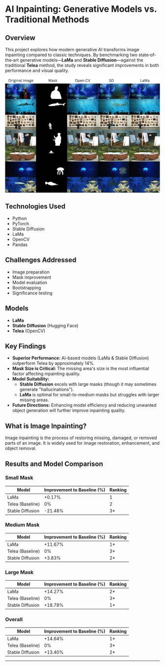 # AI Inpainting: Generative Models vs. Traditional Methods

## Overview

This project explores how modern generative AI transforms image inpainting compared to classic techniques. By benchmarking two state‐of‐the‐art generative models—**LaMa** and **Stable Diffusion**—against the traditional **Telea** method, the study reveals significant improvements in both performance and visual quality.

![Inpainting Results](Vis/Collage/viswithtitle1.png)

## Technologies Used

- Python  
- PyTorch  
- Stable Diffusion  
- LaMa  
- OpenCV  
- Pandas  

## Challenges Addressed

- Image preparation  
- Mask improvement  
- Model evaluation  
- Bootstrapping  
- Significance testing  

## Models

- **LaMa**  
- **Stable Diffusion** (Hugging Face)  
- **Telea** (OpenCV)  

## Key Findings

- **Superior Performance:** AI-based models (LaMa & Stable Diffusion) outperform Telea by approximately 14%.  
- **Mask Size is Critical:** The missing area's size is the most influential factor affecting inpainting quality.  
- **Model Suitability:**  
  - **Stable Diffusion** excels with large masks (though it may sometimes generate "hallucinations").  
  - **LaMa** is optimal for small-to-medium masks but struggles with larger missing areas.  
- **Future Directions:** Enhancing model efficiency and reducing unwanted object generation will further improve inpainting quality.

## What is Image Inpainting?

Image inpainting is the process of restoring missing, damaged, or removed parts of an image. It is widely used for image restoration, enhancement, and object removal.

## Results and Model Comparison

### Small Mask

| Model             | Improvement to Baseline (%) | Ranking |
|-------------------|-----------------------------|---------|
| LaMa              | +0.17%                      | 1       |
| Telea (Baseline)  | 0%                          | 2       |
| Stable Diffusion  | -21.48%                     | 3*      |

### Medium Mask

| Model             | Improvement to Baseline (%) | Ranking |
|-------------------|-----------------------------|---------|
| LaMa              | +11.67%                     | 1*      |
| Telea (Baseline)  | 0%                          | 3*      |
| Stable Diffusion  | +3.83%                      | 2*      |

### Large Mask

| Model             | Improvement to Baseline (%) | Ranking |
|-------------------|-----------------------------|---------|
| LaMa              | +14.27%                     | 2*      |
| Telea (Baseline)  | 0%                          | 3*      |
| Stable Diffusion  | +18.78%                     | 1*      |

### Overall

| Model             | Improvement to Baseline (%) | Ranking |
|-------------------|-----------------------------|---------|
| LaMa              | +14.64%                     | 1*      |
| Telea (Baseline)  | 0%                          | 3*      |
| Stable Diffusion  | +13.40%                     | 2*      |

---



